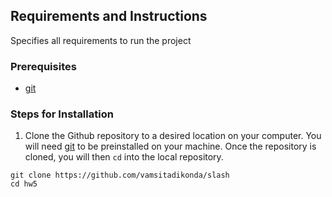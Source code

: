 ## Requirements and Instructions

Specifies all requirements to run the project

### Prerequisites

- [git](https://git-scm.com/)

### Steps for Installation

1. Clone the Github repository to a desired location on your computer. You will need [git](https://git-scm.com/) to be preinstalled on your machine. Once the repository is cloned, you will then `cd` into the local repository.

```
git clone https://github.com/vamsitadikonda/slash
cd hw5
```
